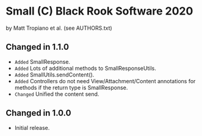 Small (C) Black Rook Software 2020
==================================
by Matt Tropiano et al. (see AUTHORS.txt)


Changed in 1.1.0
----------------

- `Added` SmallResponse.
- `Added` Lots of additional methods to SmallResponseUtils.
- `Added` SmallUtils.sendContent().
- `Added` Controllers do not need View/Attachment/Content annotations for methods if the return type is SmallResponse.
- `Changed` Unified the content send.


Changed in 1.0.0
----------------

- Initial release.
